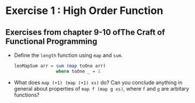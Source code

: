 # Exercise 1 : High Order Function

## Exercises from chapter 9-10 ofThe Craft of Functional Programming

- Define the `length` function using `map` and `sum`.
  ```haskell
  lenMapSum arr = sum (map toOne arr)
                  where toOne _ = 1
  ```
- What does `map (+1) (map (+1) xs)` do? Can you conclude anything in general
  about properties of `map f (map g xs)`, where `f` and `g` are arbitary
  functions?
